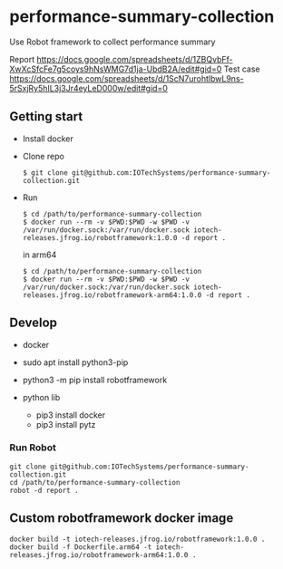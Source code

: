 # performance-summary-collection
Use Robot framework to collect performance summary

Report
https://docs.google.com/spreadsheets/d/1ZBQvbFf-XwXcSfcFe7g5coys9hNsWMG7d1ja-UbdB2A/edit#gid=0
Test case
https://docs.google.com/spreadsheets/d/1ScN7urohtlbwL9ns-5rSxjRy5hIL3j3Jr4eyLeD000w/edit#gid=0

## Getting start

* Install docker
* Clone repo
    ```
    $ git clone git@github.com:IOTechSystems/performance-summary-collection.git
    ```
* Run 
    ```
    $ cd /path/to/performance-summary-collection
    $ docker run --rm -v $PWD:$PWD -w $PWD -v /var/run/docker.sock:/var/run/docker.sock iotech-releases.jfrog.io/robotframework:1.0.0 -d report .
    ```

    in arm64
    ```
    $ cd /path/to/performance-summary-collection
    $ docker run --rm -v $PWD:$PWD -w $PWD -v /var/run/docker.sock:/var/run/docker.sock iotech-releases.jfrog.io/robotframework-arm64:1.0.0 -d report .
    ```

## Develop

* docker

* sudo apt install python3-pip
* python3 -m pip install robotframework

* python lib
  * pip3 install docker
  * pip3 install pytz


### Run Robot

```
git clone git@github.com:IOTechSystems/performance-summary-collection.git
cd /path/to/performance-summary-collection
robot -d report .
```


## Custom robotframework docker image
```
docker build -t iotech-releases.jfrog.io/robotframework:1.0.0 .
docker build -f Dockerfile.arm64 -t iotech-releases.jfrog.io/robotframework-arm64:1.0.0 .
```



